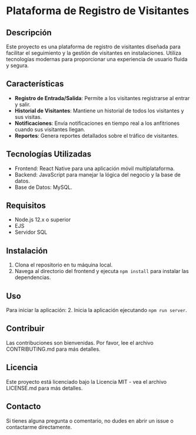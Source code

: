# Plataforma de Registro de Visitantes

## Descripción
Este proyecto es una plataforma de registro de visitantes diseñada para facilitar el seguimiento y la gestión de visitantes en instalaciones. Utiliza tecnologías modernas para proporcionar una experiencia de usuario fluida y segura.

## Características
- **Registro de Entrada/Salida**: Permite a los visitantes registrarse al entrar y salir.
- **Historial de Visitantes**: Mantiene un historial de todos los visitantes y sus visitas.
- **Notificaciones**: Envía notificaciones en tiempo real a los anfitriones cuando sus visitantes llegan.
- **Reportes**: Genera reportes detallados sobre el tráfico de visitantes.

## Tecnologías Utilizadas
- Frontend: React Native para una aplicación móvil multiplataforma.
- Backend: JavaScript para manejar la lógica del negocio y la base de datos.
- Base de Datos: MySQL.

## Requisitos
- Node.js 12.x o superior
- EJS
- Servidor SQL

## Instalación
1. Clona el repositorio en tu máquina local.
2. Navega al directorio del frontend y ejecuta `npm install` para instalar las dependencias.

## Uso
Para iniciar la aplicación:
2. Inicia la aplicación ejecutando `npm run server`.

## Contribuir
Las contribuciones son bienvenidas. Por favor, lee el archivo CONTRIBUTING.md para más detalles.

## Licencia
Este proyecto está licenciado bajo la Licencia MIT - vea el archivo LICENSE.md para más detalles.

## Contacto
Si tienes alguna pregunta o comentario, no dudes en abrir un issue o contactarme directamente.
